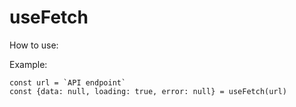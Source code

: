 # useFetch

How to use:

Example: 
```
const url = `API endpoint`
const {data: null, loading: true, error: null} = useFetch(url)
```